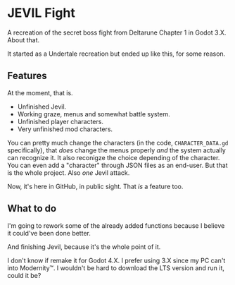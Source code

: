 # JEVIL Fight
A recreation of the secret boss fight from Deltarune Chapter 1 in Godot 3.X. About that.

It started as a Undertale recreation but ended up like this, for some reason.

## Features
At the moment, that is.

- Unfinished Jevil.
- Working graze, menus and somewhat battle system.
- Unfinished player characters.
- Very unfinished mod characters.

You can pretty much change the characters (in the code, `CHARACTER_DATA.gd` specifically), that *does* change the menus properly *and* the system actually can recognize it. It also reconigze the choice depending of the character. You can even add a "character" through JSON files as an end-user. But that is the whole project. Also *one* Jevil attack.

Now, it's here in GitHub, in public sight. That *is* a feature too.

## What to do
I'm going to rework some of the already added functions because I believe it could've been done better.

And finishing Jevil, because it's the whole point of it.

I don't know if remake it for Godot 4.X. I prefer using 3.X since my PC can't into Modernity™. I wouldn't be hard to download the LTS version and run it, could it be?
